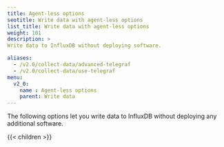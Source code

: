 ```yaml
---
title: Agent-less options
seotitle: Write data with agent-less options
list_title: Write data with agent-less options
weight: 101
description: >
Write data to InfluxDB without deploying software.

aliases:
  - /v2.0/collect-data/advanced-telegraf
  - /v2.0/collect-data/use-telegraf
menu:
  v2_0:
    name : Agent-less options
    parent: Write data
---
```


The following options let you write data to InfluxDB without deploying any additional software.

{{< children >}}
